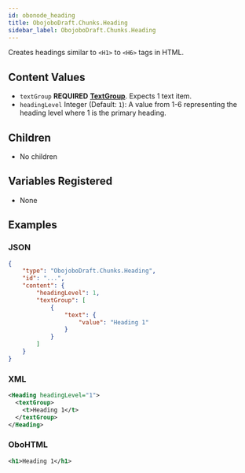 ```yaml
---
id: obonode_heading
title: ObojoboDraft.Chunks.Heading
sidebar_label: ObojoboDraft.Chunks.Heading
---
```


Creates headings similar to `<H1>` to `<H6>` tags in HTML.

## Content Values

* `textGroup` **REQUIRED** **[TextGroup](content_textgroup.md)**. Expects 1 text item.
* `headingLevel` Integer (Default: `1`): A value from 1-6 representing the heading level where 1 is the primary heading.

## Children

* No children

## Variables Registered

* None

## Examples

### JSON

```json
{
	"type": "ObojoboDraft.Chunks.Heading",
	"id": "...",
	"content": {
		"headingLevel": 1,
		"textGroup": [
			{
				"text": {
					"value": "Heading 1"
				}
			}
		]
	}
}
```

### XML

```xml
<Heading headingLevel="1">
  <textGroup>
    <t>Heading 1</t>
  </textGroup>
</Heading>
```

### OboHTML

```xml
<h1>Heading 1</h1>
```
